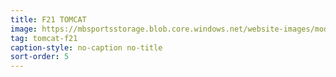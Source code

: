 ```yaml
---
title: F21 TOMCAT
image: https://mbsportsstorage.blob.core.windows.net/website-images/model-gallery/2018/f21/2018-f21-05.jpg
tag: tomcat-f21
caption-style: no-caption no-title
sort-order: 5
---
```

